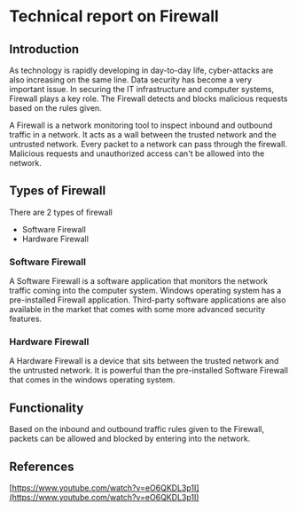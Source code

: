 # Technical report on Firewall

## Introduction

As technology is rapidly developing in day-to-day life, cyber-attacks are also increasing on the same line. Data security has become a very important issue. In securing the IT infrastructure and computer systems, Firewall plays a key role. The Firewall detects and blocks malicious requests based on the rules given.

A Firewall is a network monitoring tool to inspect inbound and outbound traffic in a network. It acts as a wall between the trusted network and the untrusted network. Every packet to a network can pass through the firewall. Malicious requests and unauthorized access can't be allowed into the network.

## Types of Firewall

There are 2  types of firewall
* Software Firewall
* Hardware Firewall

### Software Firewall

A Software Firewall is a software application that monitors the network traffic coming into the computer system. Windows operating system has a pre-installed Firewall application. Third-party software applications are also available in the market that comes with some more advanced security features.

### Hardware Firewall

A Hardware Firewall is a device that sits between the trusted network and the untrusted network. It is powerful than the pre-installed Software Firewall that comes in the windows operating system.

## Functionality

Based on the inbound and outbound traffic rules given to the Firewall, packets can be allowed and blocked by entering into the network. 

## References
[https://www.youtube.com/watch?v=eO6QKDL3p1I](https://www.youtube.com/watch?v=eO6QKDL3p1I)
